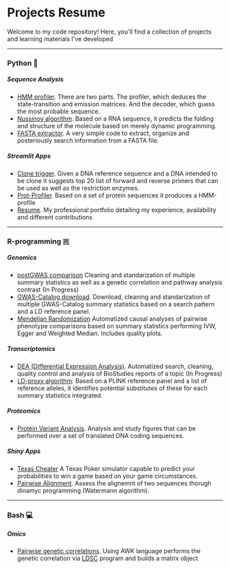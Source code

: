 # Projects Resume

Welcome to my code repository! Here, you'll find a collection of projects and learning materials I've developed

---

### Python 🐍
##### Sequence Analysis

* [HMM profiler](Python/HMM_profile_analyser). There are two parts. The profiler, which deduces the state-transition and emission matrices. And the decoder, which guess the most probable sequence. 
* [Nussinov algorithm](Nussinov). Based on a RNA sequence, it predicts the folding and structure of the molecule based on merely dynamic programming.
* [FASTA extractor](Python/manipulation_FASTA). A very simple code to extract, organize and posteriously search information from a FASTA file.

##### Streamlit Apps
* [Clone trigger](streamlit/close_trigger). Given a DNA reference sequence and a DNA intended to be clone it suggests top 20 list of forward and reverse primers that can be used as well as the restriction enzymes. 
* [Prot-Profiler](streamlit/prot-profiler-app). Based on a set of protein sequences it produces a HMM-profile
* [Resume](streamlit/resume). My professional portfolio detailing my experience, availability and different contributions

---

### R-programming 🇷
##### Genomics
* [postGWAS comparison](postGWAS) Cleaning and standarization of multiple summary statistics as well as a genetic correlation and pathway analysis contrast (In Progress)
* [GWAS-Catalog download](GWAS-Catalog-Download). Download, cleaning and standarization of multiple GWAS-Catalog summary statistics based on a search pattern and a LD reference panel.
* [Mendelian Randomization]() Automatized causal analyses of pairwise phenotype comparisons based on summary statistics performing IVW, Egger and Weighted Median. Includes quality plots.

##### Transcriptomics
* [DEA (Differential Expression Analysis)](R/DEA). Automatized search, cleaning, quality control and analysis of BioStudies reports of a topic (In Progress)
* [LD-proxy algorithm](LD-proxy). Based on a PLINK reference panel and a list of reference alleles, it identifies potential substitutes of these for each summary statistics integrated.

##### Proteomics
* [Protein Variant Analysis](Protein-Variant-Analysis). Analysis and study figures that can be performed over a set of translated DNA coding sequences. 

##### Shiny Apps

* [Texas Cheater](shinyR/texas-cheater) A Texas Poker simulator capable to predict your probabilities to win a game based on your game circumstances.
* [Pairwise Alignment](shinyR/pairwise_alignment). Assess the alignemnt of two sequences thorugh dinamyc programming (Watermann algorithm).

---

### Bash 💻
##### Omics
* [Pairwise genetic correlations](). Using AWK language performs the genetic correlation via [LDSC](https://github.com/bulik/ldsc) program and builds a matrix object 
